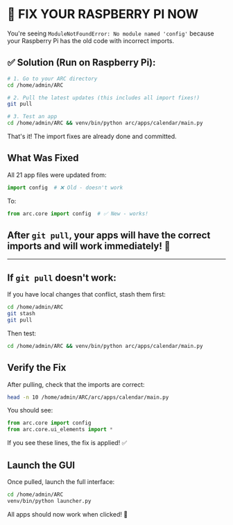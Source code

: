 # 🚨 FIX YOUR RASPBERRY PI NOW

You're seeing `ModuleNotFoundError: No module named 'config'` because your Raspberry Pi has the old code with incorrect imports.

## ✅ Solution (Run on Raspberry Pi):

```bash
# 1. Go to your ARC directory
cd /home/admin/ARC

# 2. Pull the latest updates (this includes all import fixes!)
git pull

# 3. Test an app
cd /home/admin/ARC && venv/bin/python arc/apps/calendar/main.py
```

That's it! The import fixes are already done and committed.

## What Was Fixed

All 21 app files were updated from:
```python
import config  # ❌ Old - doesn't work
```

To:
```python
from arc.core import config  # ✅ New - works!
```

## After `git pull`, your apps will have the correct imports and will work immediately! 🎉

---

## If `git pull` doesn't work:

If you have local changes that conflict, stash them first:

```bash
cd /home/admin/ARC
git stash
git pull
```

Then test:
```bash
cd /home/admin/ARC && venv/bin/python arc/apps/calendar/main.py
```

## Verify the Fix

After pulling, check that the imports are correct:

```bash
head -n 10 /home/admin/ARC/arc/apps/calendar/main.py
```

You should see:
```python
from arc.core import config
from arc.core.ui_elements import *
```

If you see these lines, the fix is applied! ✅

## Launch the GUI

Once pulled, launch the full interface:

```bash
cd /home/admin/ARC
venv/bin/python launcher.py
```

All apps should now work when clicked! 🚀


